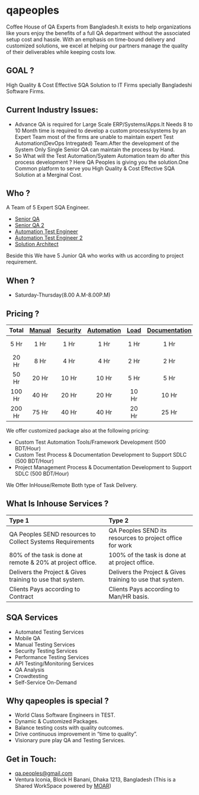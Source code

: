 # qapeoples

Coffee House of QA Experts from Bangladesh.It exists to help organizations like yours enjoy the benefits of a full QA department without the associated setup cost and hassle. With an emphasis on time-bound delivery and customized solutions, we excel at helping our partners manage the quality of their deliverables while keeping costs low.

## GOAL ?
High Quality & Cost Effective SQA Solution to IT Firms specially Bangladeshi Software Firms.

## Current Industry Issues:
* Advance QA is required for Large Scale ERP/Systems/Apps.It Needs 8 to 10 Month time is required to develop a custom process/systems by an Expert Team most of the firms are unable to maintain expert Test Automation(DevOps Intregated) Team.After the development of the System Only Single Senior QA can maintain the process by Hand.
* So What will the Test Automation/Syatem Automation team do after this process development ? Here  QA Peoples is giving you the solution.One Common platform to serve you High Quality & Cost Effective SQA Solution at a Merginal Cost.

## Who ?
A Team of 5 Expert SQA Engineer.

* [Senior QA](https://www.linkedin.com/in/kazi-md-shimul-billah-a625b2a9/)
* [Senior QA 2](https://www.linkedin.com/in/khaled-bin-kamal-6ab3a453/)
* [Automation Test Engineer](https://www.linkedin.com/in/mahmud-hasan-riad-8b512650)
* [Automation Test Engineer 2](https://www.linkedin.com/in/mrouf/)
* [Solution Architect](https://www.linkedin.com/in/mostafiz838/)

Beside this We have 5 Junior QA who works with us according to project requirement.

## When ?
* Saturday-Thursday(8.00 A.M-8.00P.M)

## Pricing ?

| Total| [Manual](https://github.com/qapeoples/me/blob/master/ManualTesting.md) | [Security](https://github.com/qapeoples/me/blob/master/SecurityTesting.md) | [Automation](https://github.com/qapeoples/me/blob/master/AutomatedTesting.md) | [Load](https://github.com/qapeoples/me/blob/master/LoadTesting.md) | [Documentation](https://github.com/qapeoples/me/blob/master/TestDocumentation.md) | Pricing |
|  :---:  |  :---:   |  :---:   |  :---:   |  :---:   |  :---:   |  :---:  |
| 5 Hr | 1 Hr | 1 Hr  | 1 Hr | 1 Hr | 1 Hr | Free (1st 10 Only) |
| 20 Hr | 8 Hr | 4 Hr  | 4 Hr | 2 Hr | 2 Hr | 400 BDT/Hour |
| 50 Hr | 20 Hr | 10 Hr  | 10 Hr | 5 Hr | 5 Hr | 350 BDT/Hour |
| 100 Hr | 40 Hr | 20 Hr  | 20 Hr | 10 Hr | 10 Hr | 325 BDT/Hour |
| 200 Hr | 75 Hr | 40 Hr  | 40 Hr | 20 Hr | 25 Hr | 300 BDT/Hour |

We offer customized package also at the following pricing:

* Custom Test Automation Tools/Framework Development (500 BDT/Hour)
* Custom Test Process & Documentation Development to Support SDLC (500 BDT/Hour)
* Project Management Process & Documentation Development to Support SDLC (500 BDT/Hour)

We Offer InHouse/Remote Both type of Task Delivery.

## What Is Inhouse Services ?

| Type 1 | Type 2 |
|  :---  |  :---  |
| QA Peoples SEND resources to Collect Systems Requirements | QA Peoples SEND its resources to project office for work  |
| 80% of the task is done at remote & 20% at project office. | 100% of the task is done at at project office. |
| Delivers the Project & Gives training to use that system. | Delivers the Project & Gives training to use that system. |
| Clients Pays according to Contract | Clients Pays according to Man/HR basis. |

## SQA Services

* Automated Testing Services
* Mobile QA
* Manual Testing Services
* Security Testing Services
* Performance Testing Services
* API Testing/Monitoring Services
* QA Analysis
* Crowdtesting
* Self-Service On-Demand

## Why qapeoples is special ?

* World Class Software Engineers in TEST.
* Dynamic & Customized Packages.
* Balance testing costs with quality outcomes.
* Drive continuous improvement in “time to quality”.
* Visionary pure play QA and Testing Services.

## Get in Touch:

* qa.peoples@gmail.com
* Ventura Iconia, Block H Banani, Dhaka 1213, Bangladesh (This is a Shared WorkSpace powered by [MOAR](www.moarbd.com))
